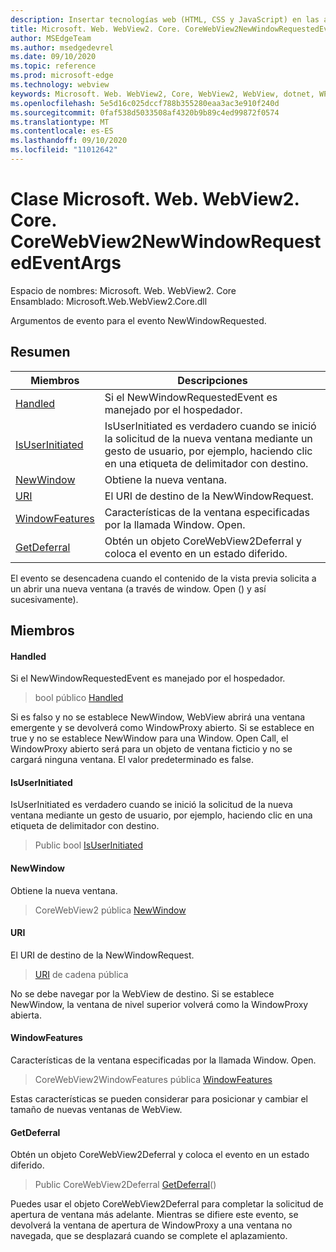 ```yaml
---
description: Insertar tecnologías web (HTML, CSS y JavaScript) en las aplicaciones nativas con el control Microsoft Edge WebView2
title: Microsoft. Web. WebView2. Core. CoreWebView2NewWindowRequestedEventArgs
author: MSEdgeTeam
ms.author: msedgedevrel
ms.date: 09/10/2020
ms.topic: reference
ms.prod: microsoft-edge
ms.technology: webview
keywords: Microsoft. Web. WebView2, Core, WebView2, WebView, dotnet, WPF, WinForms, App, Edge, CoreWebView2, CoreWebView2Controller, control de explorador, Edge HTML, Microsoft. Web. WebView2. Core. CoreWebView2NewWindowRequestedEventArgs
ms.openlocfilehash: 5e5d16c025dccf788b355280eaa3ac3e910f240d
ms.sourcegitcommit: 0faf538d5033508af4320b9b89c4ed99872f0574
ms.translationtype: MT
ms.contentlocale: es-ES
ms.lasthandoff: 09/10/2020
ms.locfileid: "11012642"
---
```

# Clase Microsoft. Web. WebView2. Core. CoreWebView2NewWindowRequestedEventArgs 

Espacio de nombres: Microsoft. Web. WebView2. Core \
Ensamblado: Microsoft.Web.WebView2.Core.dll

Argumentos de evento para el evento NewWindowRequested.

## Resumen

 Miembros                        | Descripciones
--------------------------------|---------------------------------------------
[Handled](#handled) | Si el NewWindowRequestedEvent es manejado por el hospedador.
[IsUserInitiated](#isuserinitiated) | IsUserInitiated es verdadero cuando se inició la solicitud de la nueva ventana mediante un gesto de usuario, por ejemplo, haciendo clic en una etiqueta de delimitador con destino.
[NewWindow](#newwindow) | Obtiene la nueva ventana.
[URI](#uri) | El URI de destino de la NewWindowRequest.
[WindowFeatures](#windowfeatures) | Características de la ventana especificadas por la llamada Window. Open.
[GetDeferral](#getdeferral) | Obtén un objeto CoreWebView2Deferral y coloca el evento en un estado diferido.

El evento se desencadena cuando el contenido de la vista previa solicita a un abrir una nueva ventana (a través de window. Open () y así sucesivamente).

## Miembros

#### Handled 

Si el NewWindowRequestedEvent es manejado por el hospedador.

> bool público [Handled](#handled)

Si es falso y no se establece NewWindow, WebView abrirá una ventana emergente y se devolverá como WindowProxy abierto. Si se establece en true y no se establece NewWindow para una Window. Open Call, el WindowProxy abierto será para un objeto de ventana ficticio y no se cargará ninguna ventana. El valor predeterminado es false.

#### IsUserInitiated 

IsUserInitiated es verdadero cuando se inició la solicitud de la nueva ventana mediante un gesto de usuario, por ejemplo, haciendo clic en una etiqueta de delimitador con destino.

> Public bool [IsUserInitiated](#isuserinitiated)

#### NewWindow 

Obtiene la nueva ventana.

> CoreWebView2 pública [NewWindow](#newwindow)

#### URI 

El URI de destino de la NewWindowRequest.

> [URI](#uri) de cadena pública

No se debe navegar por la WebView de destino. Si se establece NewWindow, la ventana de nivel superior volverá como la WindowProxy abierta.

#### WindowFeatures 

Características de la ventana especificadas por la llamada Window. Open.

> CoreWebView2WindowFeatures pública [WindowFeatures](#windowfeatures)

Estas características se pueden considerar para posicionar y cambiar el tamaño de nuevas ventanas de WebView.

#### GetDeferral 

Obtén un objeto CoreWebView2Deferral y coloca el evento en un estado diferido.

> Public CoreWebView2Deferral [GetDeferral](#getdeferral)()

Puedes usar el objeto CoreWebView2Deferral para completar la solicitud de apertura de ventana más adelante. Mientras se difiere este evento, se devolverá la ventana de apertura de WindowProxy a una ventana no navegada, que se desplazará cuando se complete el aplazamiento.

